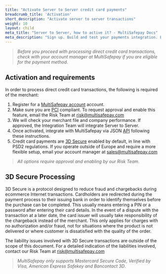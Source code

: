```yaml
---
title: "Activate Server to Server credit card payments"
breadcrumb_title: 'Activation'
short_description: "Activate server to server transactions"
weight: 10
layout: child
meta_title: "Server to Server, how to active it? - MultiSafepay Docs"
meta_description: "Sign up. Build and test your payments integration. Explore our products and services. Use our API Reference, SDKs, and wrappers. Get support."
---
```


>_Before you proceed with processing direct credit card transactions, check with your account manager at MultiSafepay if you are eligible for the payment method_. 

## Activation and requirements

In order to process direct credit card transactions, the following is required of the merchant:

1. Register for a [MultiSafepay account](https://merchant.multisafepay.com/signup) account.
2. Make sure you are [PCI](/payment-methods/credit-and-debit-cards/user-guide/pci-dss-compliance) compliant. To request approval and enable this feature, email the Risk Team at <risk@multisafepay.com>
3. We will check your merchant file and company performance. If approved, the Integration Team will integrate Server to Server.
4. Once activated, integrate with MultiSafepay via JSON [API](/api/#server-to-server) following these instructions.
5. Credit card payments are [3D Secure](/faq/general/glossary/#3d-secure) enabled by default, in line with PSD2 regulations. If you operate outside of Europe and require a more flexible setup, email your account manager at <sales@multisafepay.com>

>_All options require approval and enabling by our Risk Team_.

## 3D Secure Processing

3D Secure is a protocol designed to reduce fraud and chargebacks during ecommerce Internet transactions. Cardholders are redirected during the payment process to their issuing bank in order to identify themselves before the purchase can be completed. This usually means entering a PIN or a password after entering their card details. In the event of a dispute with the transaction at a later date, the card issuer will usually take responsibility of the chargeback instead of the merchant. This only applies for charges with no authorization and/or fraud, not for situations where the product is not delivered or where customer is dissatisfied with the quality of the order.

The liability issues involved with 3D Secure transactions are outside of the scope of this document. For a detailed indication of the liabilities involved, contact our Risk Team at <risk@multisafepay.com>

>_MultiSafepay only supports Mastercard Secure Code, Verified by Visa, American Express Safekey and Bancontact 3D_.
